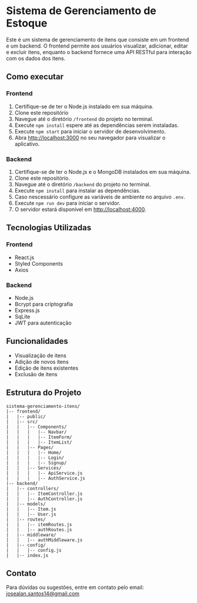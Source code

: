 # Sistema de Gerenciamento de Estoque

Este é um sistema de gerenciamento de itens que consiste em um frontend e um backend. O frontend permite aos usuários visualizar, adicionar, editar e excluir itens, enquanto o backend fornece uma API RESTful para interação com os dados dos itens.

## Como executar

### Frontend

1. Certifique-se de ter o Node.js instalado em sua máquina.
2. Clone este repositório
3. Navegue até o diretório `/frontend` do projeto no terminal.
4. Execute `npm install` espere até as dependências serem instaladas.
5. Execute `npm start` para iniciar o servidor de desenvolvimento.
6. Abra [http://localhost:3000](http://localhost:3000) no seu navegador para visualizar o aplicativo.

### Backend

1. Certifique-se de ter o Node.js e o MongoDB instalados em sua máquina.
2. Clone este repositório.
3. Navegue até o diretório `/backend` do projeto no terminal.
4. Execute `npm install` para instalar as dependências.
5. Caso nescessário configure as variáveis de ambiente no arquivo `.env`.
6. Execute `npm run dev` para iniciar o servidor.
7. O servidor estará disponível em [http://localhost:4000](http://localhost:4000).

## Tecnologias Utilizadas

### Frontend

- React.js
- Styled Components
- Axios

### Backend

- Node.js
- Bcrypt para criptografia
- Express.js
- SqLite
- JWT para autenticação

## Funcionalidades

- Visualização de itens
- Adição de novos itens
- Edição de itens existentes
- Exclusão de itens

## Estrutura do Projeto
```
sistema-gerenciamento-itens/
|-- frontend/
|   |-- public/
|   |-- src/
|   |   |-- Components/
|   |   |   |-- Navbar/
|   |   |   |-- ItemForm/
|   |   |   |-- ItemList/
|   |   |-- Pages/
|   |   |   |-- Home/
|   |   |   |-- Login/
|   |   |   |-- Signup/
|   |   |-- Services/
|   |   |   |-- ApiService.js
|   |   |   |-- AuthService.js
|-- backend/
|   |-- controllers/
|   |   |-- ItemController.js
|   |   |-- AuthController.js
|   |-- models/
|   |   |-- Item.js
|   |   |-- User.js
|   |-- routes/
|   |   |-- itemRoutes.js
|   |   |-- authRoutes.js
|   |-- middleware/
|   |   |-- authMiddleware.js
|   |-- config/
|   |   |-- config.js
|   |-- index.js
```
## Contato

Para dúvidas ou sugestões, entre em contato pelo email: josealan.santos14@gmail.com

